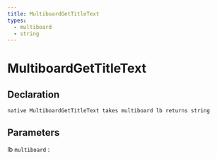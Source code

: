 ```yaml
---
title: MultiboardGetTitleText
types:
  - multiboard
  - string
---
```


# MultiboardGetTitleText

## Declaration

```jass
native MultiboardGetTitleText takes multiboard lb returns string
```

## Parameters
lb `multiboard`
: 

